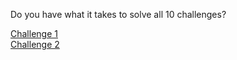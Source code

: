 Do you have what it takes to solve all 10 challenges?

[Challenge 1](challenge1/challenge1.md)<br>
[Challenge 2](challenge1/challenge2.md)

